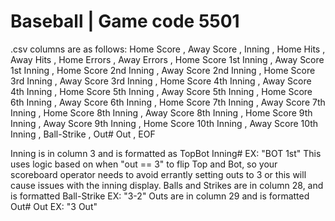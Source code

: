 # Baseball | Game code 5501
.csv columns are as follows: Home Score , Away Score , Inning , Home Hits , Away Hits , Home Errors , Away Errors , Home Score 1st Inning , Away Score 1st Inning , Home Score 2nd Inning , Away Score 2nd Inning , Home Score 3rd Inning , Away Score 3rd Inning , Home Score 4th Inning , Away Score 4th Inning , Home Score 5th Inning , Away Score 5th Inning , Home Score 6th Inning , Away Score 6th Inning , Home Score 7th Inning , Away Score 7th Inning , Home Score 8th Inning , Away Score 8th Inning , Home Score 9th Inning , Away Score 9th Inning , Home Score 10th Inning , Away Score 10th Inning , Ball-Strike , Out# Out , EOF

Inning is in column 3 and is formatted as TopBot Inning#  EX: "BOT 1st"  This uses logic based on when "out == 3" to flip Top and Bot, so your scoreboard operator needs to avoid errantly setting outs to 3 or this will cause issues with the inning display.
Balls and Strikes are in column 28, and is formatted Ball-Strike  EX: "3-2"
Outs are in column 29 and is formatted Out# Out  EX: "3 Out"

